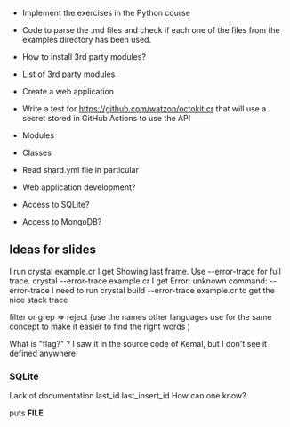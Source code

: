 
* Implement the exercises in the Python course
* Code to parse the .md files and check if each one of the files from the examples directory has been used.
* How to install 3rd party modules?
* List of 3rd party modules
* Create a web application

* Write a test for https://github.com/watzon/octokit.cr that will use a secret stored in GitHub Actions to use the API

* Modules
* Classes


* Read shard.yml file in particular
* Web application development?
* Access to SQLite?
* Access to MongoDB?



## Ideas for slides

I run 
crystal example.cr
I get
Showing last frame. Use --error-trace for full trace.
crystal --error-trace example.cr
I get Error: unknown command: --error-trace
I need to run 
crystal build --error-trace example.cr
to get the nice stack trace

filter or grep => reject   (use the names other languages use for the same concept to make it easier to find the right words )

What is "flag?"  ? I saw it in the source code of Kemal, but I don't see it defined anywhere.


### SQLite

Lack of documentation
last_id  last_insert_id  How can one know?

puts __FILE__
